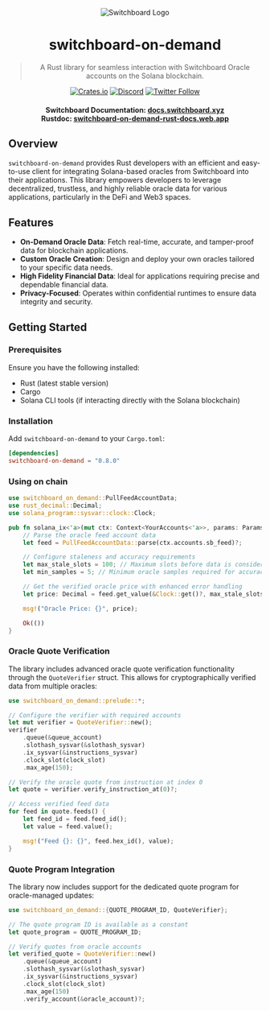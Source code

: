 <div align="center">

![Switchboard Logo](https://github.com/switchboard-xyz/core-sdk/raw/main/website/static/img/icons/switchboard/avatar.png)

# switchboard-on-demand

> A Rust library for seamless interaction with Switchboard Oracle accounts on the Solana blockchain.

[![Crates.io](https://img.shields.io/crates/v/switchboard-solana.svg?style=flat-square&logo=rust)](https://crates.io/crates/switchboard-solana)
[![Discord](https://img.shields.io/discord/841525135311634443?label=Discord&logo=discord&logoColor=white&style=flat-square)](https://discord.gg/switchboardxyz)
[![Twitter Follow](https://img.shields.io/twitter/follow/switchboardxyz?style=social)](https://twitter.com/switchboardxyz)

<h4>
    <strong>Switchboard Documentation:</strong> <a href="https://docs.switchboard.xyz">docs.switchboard.xyz</a>
    <br>
    <strong>Rustdoc:</strong> <a href="https://switchboard-on-demand-rust-docs.web.app">switchboard-on-demand-rust-docs.web.app</a>
</h4>

</div>

## Overview

`switchboard-on-demand` provides Rust developers with an efficient and easy-to-use client for integrating Solana-based oracles from Switchboard into their applications. This library empowers developers to leverage decentralized, trustless, and highly reliable oracle data for various applications, particularly in the DeFi and Web3 spaces.

## Features

- **On-Demand Oracle Data**: Fetch real-time, accurate, and tamper-proof data for blockchain applications.
- **Custom Oracle Creation**: Design and deploy your own oracles tailored to your specific data needs.
- **High Fidelity Financial Data**: Ideal for applications requiring precise and dependable financial data.
- **Privacy-Focused**: Operates within confidential runtimes to ensure data integrity and security.

## Getting Started

### Prerequisites

Ensure you have the following installed:
- Rust (latest stable version)
- Cargo
- Solana CLI tools (if interacting directly with the Solana blockchain)

### Installation

Add `switchboard-on-demand` to your `Cargo.toml`:

```toml
[dependencies]
switchboard-on-demand = "0.8.0"
```

### Using on chain

```rust
use switchboard_on_demand::PullFeedAccountData;
use rust_decimal::Decimal;
use solana_program::sysvar::clock::Clock;

pub fn solana_ix<'a>(mut ctx: Context<YourAccounts<'a>>, params: Params) -> Result<()> {
    // Parse the oracle feed account data
    let feed = PullFeedAccountData::parse(ctx.accounts.sb_feed)?;

    // Configure staleness and accuracy requirements
    let max_stale_slots = 100; // Maximum slots before data is considered stale
    let min_samples = 5; // Minimum oracle samples required for accuracy

    // Get the verified oracle price with enhanced error handling
    let price: Decimal = feed.get_value(&Clock::get()?, max_stale_slots, min_samples, true)?;

    msg!("Oracle Price: {}", price);

    Ok(())
}
```

### Oracle Quote Verification

The library includes advanced oracle quote verification functionality through the `QuoteVerifier` struct. This allows for cryptographically verified data from multiple oracles:

```rust
use switchboard_on_demand::prelude::*;

// Configure the verifier with required accounts
let mut verifier = QuoteVerifier::new();
verifier
    .queue(&queue_account)
    .slothash_sysvar(&slothash_sysvar)
    .ix_sysvar(&instructions_sysvar)
    .clock_slot(clock_slot)
    .max_age(150);

// Verify the oracle quote from instruction at index 0
let quote = verifier.verify_instruction_at(0)?;

// Access verified feed data
for feed in quote.feeds() {
    let feed_id = feed.feed_id();
    let value = feed.value();

    msg!("Feed {}: {}", feed.hex_id(), value);
}
```

### Quote Program Integration

The library now includes support for the dedicated quote program for oracle-managed updates:

```rust
use switchboard_on_demand::{QUOTE_PROGRAM_ID, QuoteVerifier};

// The quote program ID is available as a constant
let quote_program = QUOTE_PROGRAM_ID;

// Verify quotes from oracle accounts
let verified_quote = QuoteVerifier::new()
    .queue(&queue_account)
    .slothash_sysvar(&slothash_sysvar)
    .ix_sysvar(&instructions_sysvar)
    .clock_slot(clock_slot)
    .max_age(150)
    .verify_account(&oracle_account)?;
```
